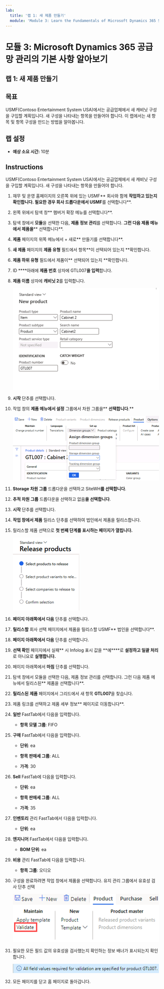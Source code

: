 ```yaml
---
lab:
  title: '랩 1: 새 제품 만들기'
  module: 'Module 3: Learn the Fundamentals of Microsoft Dynamics 365 Supply Chain Management'
---
```


# 모듈 3: Microsoft Dynamics 365 공급망 관리의 기본 사항 알아보기

## 랩 1: 새 제품 만들기

## 목표

USMF(Contoso Entertainment System USA)에서는 공급업체에서 새 캐비닛 구성을 구입할 계획입니다. 새 구성을 나타내는 항목을 만들어야 합니다. 이 랩에서는 새 항목 및 항목 구성을 만드는 방법을 알아봅니다.

## 랩 설정

   - **예상 소요 시간:** 10분

## Instructions

USMF(Contoso Entertainment System USA)에서는 공급업체에서 새 캐비닛 구성을 구입할 계획입니다. 새 구성을 나타내는 항목을 만들어야 합니다.

1.  재무 및 운영 홈페이지의 오른쪽 위에 있는 USMF** 회사와 함께 **작업하고 있는지 확인합니다. 필요한 경우 회사 드롭다운에서 USMF**를 선택합니다**.

2.  왼쪽 위에서 탐색 창** 햄버거 확장 메뉴를 선택합니다**.

3.  탐색 창에서 **모듈**을 선택한 다음, **제품 정보 관리**를 선택합니다. **그런 다음 제품 메뉴에서 제품을**** 선택합니다**.

4.  **제품** 페이지의 위쪽 메뉴에서 + 새로** 만들기를 선택합니다**.

5.  **새 제품** 페이지의 **제품 유형** 필드에서 항목**이 선택되어 있는지 **확인합니다.

6.  **제품 하위 유형** 필드에서 제품이** 선택되어 있는지 **확인합니다.

7.  ID ****아래에 **제품 번호** 상자에 GTL007**을 입력**합니다.

8.  **제품 이름** 상자에 **캐비닛 2**를 입력합니다.

    ![새 제품 만들기 페이지의 표준 보기를 보여 주는 스크린샷](./media/03-learn-the-fundamentals-of-dynamics-365-supply-chain-management-07.png)

9.  **시작** 단추를 선택합니다.

10. 작업 창의 **제품 메뉴에서 설정** 그룹에서 차원 그룹을** **선택합니다**.**

    ![다른 차원 그룹 세부 정보를 추가할 수 있는 제품 메뉴 아래의 설정 옵션을 보여 주는 스크린샷.](./media/03-learn-the-fundamentals-of-dynamics-365-supply-chain-management-08.png)

11. **Storage 차원 그룹** 드롭다운을 선택하고 SiteWH**를 선택합니다**.

12. **추적 차원 그룹** 드롭다운을 선택하고 없음**을 선택합니다**.

13. **시작** 단추를 선택합니다.

14. **작업 창에서 제품** 릴리스 단추를 선택하여 법인에서 제품을 릴리스합니다.

15. 릴리스할 제품 선택으로 **첫 번째 단계를 표시하는 페이지가 열립니다.**

    ![릴리스 제품 페이지의 표준 보기를 보여 주는 스크린샷](./media/03-learn-the-fundamentals-of-dynamics-365-supply-chain-management-09.png)

16. **페이지 아래쪽에서 다음** 단추를 선택합니다.

17. **릴리스할** 회사 선택 페이지에서 제품을 릴리스할 USMF** 법인을 선택합니다**.

18. **페이지 아래쪽에서 다음** 단추를 선택합니다.

19. **선택 확인** 페이지에서 실패** 시 Infolog 표시 값을 **예****로 **설정하고 일괄 처리**로 아니요로 **실행합니다.**

20. 페이지 아래쪽에서 **마침** 단추를 선택합니다.

21. 탐색 창에서 모듈을 선택한 다음, 제품 정보 관리를 선택합니다. 그런 다음 제품 메뉴에서 릴리스된** 제품을 선택합니다**.

22. **릴리스된** **제품** 페이지에서 그리드에서 새 항목 **GTL007**을 찾습니다. 

23. 제품 링크를 선택하고 제품 세부 정보** 페이지로 이동합니다**.

24. **일반** FastTab에서 다음을 입력합니다.

    - **항목 모델 그룹**: FIFO

25. **구매** FastTab에서 다음을 입력합니다.

    - **단위**: ea

    - **항목 판매세 그룹**: ALL

    - **가격**: 30

26. **Sell** FastTab에 다음을 입력합니다.

    - **단위**: ea

    - **항목 판매세 그룹**: ALL

    - **가격**: 35

27. **인벤토리** 관리 FastTab에서 다음을 입력합니다.

    - **단위**: ea

28. **엔지니어** FastTab에서 다음을 입력합니다.

    - **BOM 단위**: ea

29. **비용** 관리 FastTab에 다음을 입력합니다.

    - **항목 그룹**: 오디오

30. 구성을 완료하려면 작업 창에서 제품을 선택합니다. 유지 관리 그룹에서 유효성 검사 단추 선택

    ![작업 창의 제품 단추 아래에 있는 그룹 유지 관리를 보여 주는 스크린샷 유지 관리 그룹의 유효성 검사 단추가 선택되어 있습니다.](./media/03-learn-the-fundamentals-of-dynamics-365-supply-chain-management-10.png)

31. 필요한 모든 필드 값의 유효성을 검사했는지 확인하는 정보 배너가 표시되는지 확인합니다.

    ![필요한 모든 필드 값의 유효성을 검사했는지 확인하는 정보 배너를 보여 주는 스크린샷 ](./media/03-learn-the-fundamentals-of-dynamics-365-supply-chain-management-11.png)

32. 모든 페이지를 닫고 홈 페이지로 돌아갑니다.
